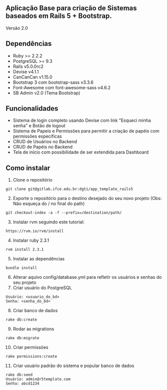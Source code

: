 ## Aplicação Base para criação de Sistemas baseados em Rails 5 + Bootstrap.

Versão 2.0


## Dependências

* Ruby >= 2.2.2
* PostgreSQL >= 9.3
* Rails v5.0.0rc2
* Devise v4.1.1
* CanCanCan v1.15.0
* Bootstrap 3 com bootstrap-sass v3.3.6
* Font-Awesome com font-awesome-sass v4.6.2
* SB Admin v2.0 (Tema Bootstrap)

## Funcionalidades

* Sistema de login completo usando Devise com link "Esqueci minha senha" e Botão de logout
* Sistema de Papeis e Permissões para permitir a criação de papéis com permissões específicas
* CRUD de Usuários no Backend
* CRUD de Papéis no Backend
* Tela de início com possibilidade de ser extendida para Dashboard

## Como instalar

1. Clone o repositório
  
  ```
  git clone git@gitlab.ifce.edu.br:dgti/app_template_rails5
  ```
2. Exporte o repositório para o destino desejado do seu novo projeto (Obs: Não esqueça do / no final do path)

  ```
  git checkout-index -a -f --prefix=/destination/path/
  ```
3. Instalar rvm seguindo este tutorial: 

  ```
  https://rvm.io/rvm/install
  ```
4. Instalar ruby 2.3.1

  ```
  rvm install 2.3.1
  ```
5. Instalar as dependências

  ```
  bundle install
  ```
6. Alterar aquivo config/database.yml para refletir os usuários e senhas do seu projeto
7. Criar usuário do PostgreSQL

  ```
  Usuário: <usuario_do_bd>
  Senha: <senha_do_bd>
  ```
8. Criar banco de dados

  ```
  rake db:create
  ```
9. Rodar as migrations

  ```
  rake db:migrate
  ```
10. Criar permissões

  ```
  rake permissions:create
  ```
11. Criar usuário padrão do sistema e popular banco de dados

  ```
  rake db:seed
  Usuário: admin@r5template.com
  Senha: abcd1234
  ```
